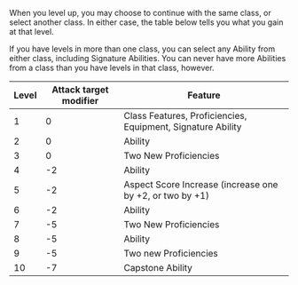 When you level up, you may choose to continue with the same class, or select another class. In either case, the table below tells you what you gain at that level.

If you have levels in more than one class, you can select any Ability from either class, including Signature Abilities. You can never have more Abilities from a class than you have levels in that class, however.

|Level|Attack target modifier |Feature|
|---|---|---|
|1|0 |Class Features, Proficiencies, Equipment, Signature Ability|
|2|0 |Ability|
|3|0 |Two New Proficiencies|
|4|-2 |Ability|
|5|-2 |Aspect Score Increase (increase one by +2, or two by +1)|
|6|-2 |Ability|
|7|-5 |Two New Proficiencies|
|8|-5 |Ability|
|9|-5 |Two new Proficiencies|
|10|-7 |Capstone Ability|
